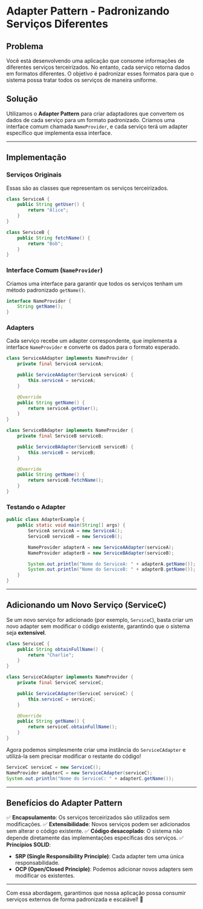 # Adapter Pattern - Padronizando Serviços Diferentes

## Problema
Você está desenvolvendo uma aplicação que consome informações de diferentes serviços terceirizados. No entanto, cada serviço retorna dados em formatos diferentes. O objetivo é padronizar esses formatos para que o sistema possa tratar todos os serviços de maneira uniforme.

## Solução
Utilizamos o **Adapter Pattern** para criar adaptadores que convertem os dados de cada serviço para um formato padronizado. Criamos uma interface comum chamada `NameProvider`, e cada serviço terá um adapter específico que implementa essa interface.

---

## Implementação

### Serviços Originais
Essas são as classes que representam os serviços terceirizados.

```java
class ServiceA {
    public String getUser() {
        return "Alice";
    }
}

class ServiceB {
    public String fetchName() {
        return "Bob";
    }
}
```

### Interface Comum (`NameProvider`)
Criamos uma interface para garantir que todos os serviços tenham um método padronizado `getName()`.

```java
interface NameProvider {
    String getName();
}
```

### Adapters
Cada serviço recebe um adapter correspondente, que implementa a interface `NameProvider` e converte os dados para o formato esperado.

```java
class ServiceAAdapter implements NameProvider {
    private final ServiceA serviceA;

    public ServiceAAdapter(ServiceA serviceA) {
        this.serviceA = serviceA;
    }

    @Override
    public String getName() {
        return serviceA.getUser();
    }
}

class ServiceBAdapter implements NameProvider {
    private final ServiceB serviceB;

    public ServiceBAdapter(ServiceB serviceB) {
        this.serviceB = serviceB;
    }

    @Override
    public String getName() {
        return serviceB.fetchName();
    }
}
```

### Testando o Adapter

```java
public class AdapterExample {
    public static void main(String[] args) {
        ServiceA serviceA = new ServiceA();
        ServiceB serviceB = new ServiceB();

        NameProvider adapterA = new ServiceAAdapter(serviceA);
        NameProvider adapterB = new ServiceBAdapter(serviceB);

        System.out.println("Nome do ServiceA: " + adapterA.getName());
        System.out.println("Nome do ServiceB: " + adapterB.getName());
    }
}
```

---

## Adicionando um Novo Serviço (ServiceC)
Se um novo serviço for adicionado (por exemplo, `ServiceC`), basta criar um novo adapter sem modificar o código existente, garantindo que o sistema seja **extensível**.

```java
class ServiceC {
    public String obtainFullName() {
        return "Charlie";
    }
}

class ServiceCAdapter implements NameProvider {
    private final ServiceC serviceC;

    public ServiceCAdapter(ServiceC serviceC) {
        this.serviceC = serviceC;
    }

    @Override
    public String getName() {
        return serviceC.obtainFullName();
    }
}
```

Agora podemos simplesmente criar uma instância do `ServiceCAdapter` e utilizá-la sem precisar modificar o restante do código!

```java
ServiceC serviceC = new ServiceC();
NameProvider adapterC = new ServiceCAdapter(serviceC);
System.out.println("Nome do ServiceC: " + adapterC.getName());
```

---

## Benefícios do Adapter Pattern
✅ **Encapsulamento**: Os serviços terceirizados são utilizados sem modificações.
✅ **Extensibilidade**: Novos serviços podem ser adicionados sem alterar o código existente.
✅ **Código desacoplado**: O sistema não depende diretamente das implementações específicas dos serviços.
✅ **Princípios SOLID**:
   - **SRP (Single Responsibility Principle)**: Cada adapter tem uma única responsabilidade.
   - **OCP (Open/Closed Principle)**: Podemos adicionar novos adapters sem modificar os existentes.

---

Com essa abordagem, garantimos que nossa aplicação possa consumir serviços externos de forma padronizada e escalável! 🚀

